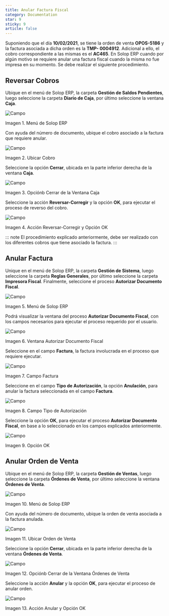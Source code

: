 ```yaml
---
title: Anular Factura Fiscal
category: Documentation
star: 9
sticky: 9
article: false
---
```


Suponiendo que el día **10/02/2021**, se tiene la orden de venta **OPOS-5186** y la factura asociada a dicha orden es la **TMP- 0004912**. Adicional a ello, el cobro correspondiente a las mismas es el **AC465**. En Solop ERP cuando por algún motivo se requiere anular una factura fiscal cuando la misma no fue impresa en su momento. Se debe realizar el siguiente procedimiento.

## Reversar Cobros

Ubique en el menú de Solop ERP, la carpeta **Gestión de Saldos Pendientes**, luego seleccione la carpeta **Diario de Caja**, por último seleccione la ventana **Caja**.

![Campo](/assets/img/docs/pdv-management/pdm-pdv-image1.png)

Imagen 1. Menú de Solop ERP

Con ayuda del número de documento, ubique el cobro asociado a la factura que requiere anular.

![Campo](/assets/img/docs/pdv-management/pdm-pdv-image2.png)

Imagen 2. Ubicar Cobro

Seleccione la opción **Cerrar**, ubicada en la parte inferior derecha de la ventana **Caja**.

![Campo](/assets/img/docs/pdv-management/pdm-pdv-image3.png)

Imagen 3. Opciónb Cerrar de la Ventana Caja

Seleccione la acción **Reversar-Corregir** y la opción **OK**, para ejecutar el proceso de reverso del cobro.

![Campo](/assets/img/docs/pdv-management/pdm-pdv-image4.png)

Imagen 4. Acción Reversar-Corregir y Opción OK

::: note
El procedimiento explicado anteriormente, debe ser realizado con los diferentes cobros que tiene asociado la factura.
:::

## Anular Factura

Unique en el menú de Solop ERP, la carpeta **Gestión de Sistema**, luego seleccione la carpeta **Reglas Generales**, por último seleccione la carpeta **Impresora Fiscal**. Finalmente, seleccione el proceso **Autorizar Documento Fiscal**.

![Campo](/assets/img/docs/pdv-management/pdm-pdv-image5.png)

Imagen 5. Menú de Solop ERP

Podrá visualizar la ventana del proceso **Autorizar Documento Fiscal**, con los campos necesarios para ejecutar el proceso requerido por el usuario.

![Campo](/assets/img/docs/pdv-management/pdm-pdv-image6.png)

Imagen 6. Ventana Autorizar Documento Fiscal

Seleccione en el campo **Factura**, la factura involucrada en el proceso que requiere ejecutar.

![Campo](/assets/img/docs/pdv-management/pdm-pdv-image7.png)

Imagen 7. Campo Factura

Seleccione en el campo **Tipo de Autorización**, la opción **Anulación**, para anular la factura seleccionada en el campo **Factura**.

![Campo](/assets/img/docs/pdv-management/pdm-pdv-image8.png)

Imagen 8. Campo Tipo de Autorización

Seleccione la opción **OK**, para ejecutar el proceso **Autorizar Documento Fiscal**, en base a lo seleccionado en los campos explicados anteriormente.

![Campo](/assets/img/docs/pdv-management/pdm-pdv-image9.png)

Imagen 9. Opción OK

## Anular Orden de Venta

Ubique en el menú de Solop ERP, la carpeta **Gestión de Ventas**, luego seleccione la carpeta **Órdenes de Venta**, por último seleccione la ventana **Órdenes de Venta**.

![Campo](/assets/img/docs/pdv-management/pdm-pdv-image10.png)

Imagen 10. Menú de Solop ERP

Con ayuda del número de documento, ubique la orden de venta asociada a la factura anulada.

![Campo](/assets/img/docs/pdv-management/pdm-pdv-image11.png)

Imagen 11. Ubicar Orden de Venta

Seleccione la opción **Cerrar**, ubicada en la parte inferior derecha de la ventana **Órdenes de Venta**.

![Campo](/assets/img/docs/pdv-management/pdm-pdv-image12.png)

Imagen 12. Opciónb Cerrar de la Ventana Órdenes de Venta

Seleccione la acción **Anular** y la opción **OK**, para ejecutar el proceso de anular orden.

![Campo](/assets/img/docs/pdv-management/pdm-pdv-image13.png)

Imagen 13. Acción Anular y Opción OK
